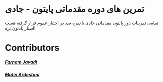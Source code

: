 # تمرین های دوره مقدماتی پایتون - جادی
تمامی تمرینات دور پایتون مقدماتی جادی با نمره صد در اختیار عموم قرار گرفته هست استار یادتون نره!
# Contributors
##### [Farnam Javadi](https://www.farnamjavadi.com)
##### [Matin Ardestani](https://github.com/Matin-Ardestani)
